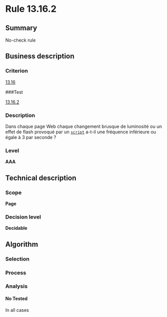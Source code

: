 # Rule 13.16.2

## Summary

No-check rule

## Business description

### Criterion

[13.16](http://references.modernisation.gouv.fr/referentiel-technique-0#crit-13-16)

###Test

[13.16.2](http://references.modernisation.gouv.fr/referentiel-technique-0#test-13-16-2)

### Description

Dans chaque page Web chaque changement brusque de luminosit&eacute; ou un effet de flash provoqu&eacute; par un <a href="http://references.modernisation.gouv.fr/sites/default/files/RGAA3_RC2-1/glossaire.htm#mScript">`script`</a> a-t-il une fr&eacute;quence inf&eacute;rieure ou &eacute;gale &agrave; 3 par seconde ?

### Level

**AAA**

## Technical description

### Scope

**Page**

### Decision level

**Decidable**

## Algorithm

### Selection

### Process

### Analysis

#### No Tested 

In all cases






